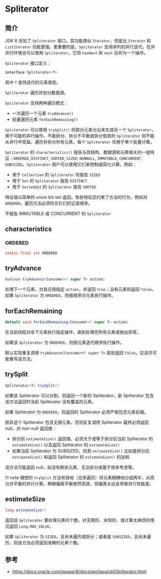 # Spliterator

## 简介

JDK 8 添加了 `Spliterator` 接口。其功能类似 `Iterator`，但是比 `Iterator` 和 `ListIterator` 功能更强。更重要的是，`Spliterator` 支持序列的并行迭代。在并并行环境也可以使用 `Spliterator`，它将 `hasNext` 和 `next` 合并为一个操作。

`Spliterator` 接口定义：

```java
interface Spliterator<T>
```

其中 `T` 是待迭代的元素类型。

`Spliterator` 遍历并划分数据源。

`Spliterator` 支持两种遍历模式：

- 一次遍历一个元素 `tryAdvance()`
- 批量遍历元素 `forEachRemaining()`

`Spliterator` 可以使用 `trySplit()` 将部分元素分出来生成另一个 `Spliterator`，用于可能的并行操作。不能拆分、拆分不平衡或拆分低效的 `Spliterator` 则不能从并行中受益。遍历并拆分所有元素，每个 `Spliterator` 仅用于单个批量计算。

`Spliterator` 的 `characteristics()` 报告与其结构、数据源和元素相关的一组特征：`ORDERED`, `DISTINCT`, `SORTED`, `SIZED`, `NONNULL`, `IMMUTABLE`, `CONCURRENT`, `SUBSIZED`。`Spliterator` 用户可以使用它们来控制或简化计算。例如：

- 用于 `Collection` 的 `Spliterator` 将报告 `SIZED`
- 用于 `Set` 的 `Spliterator` 报告 `DISTINCT`
- 用于 `SortedSet` 的 `Spliterator` 报告 `SORTED`

特征值以简单的 union bit-set 返回。有些特征还约束了方法的行为，例如对 `ORDERED`，遍历方法必须符合它们的记录顺序。

不报告 IMMUTABLE 或 CONCURRENT 的 `Spliterator` 

## characteristics

### ORDERED

```java
static final int ORDERED
```




## tryAdvance

```java
boolean tryAdvance(Consumer<? super T> action)
```

处理下一个元素，对其应用指定 `action`，并返回 `true`；没有元素则返回 `false`。如果 `Spliterator` 为 `ORDERED`，则按顺序对元素执行操作。

## forEachRemaining

```java
default void forEachRemaining(Consumer<? super T> action)
```

在当前线程对余下元素执行指定操作，直到处理完所有元素或抛出异常。

如果该 `Spliterator` 为 `ORDERED`，则按元素迭代顺序执行操作。

默认实现重复调用 `tryAdvance(Consumer<? super T>` 直到返回 `false`。应该尽可能重写该方法。

## trySplit

```java
Spliterator<T> trySplit()
```

如果该 Spliterator 可以分割，则返回一个新的 Spliterator，新 Spliterator 包含该方法返回时当前 Spliterator 没有覆盖的元素。

如果 Spliterator 为 `ORDERED`，则返回的 Spliterator 必须严格包含元素前缀。

除非这个 Spliterator 包含无限元素，否则反复调用 Spliterator 最终必须返回 null。对 non-null 返回值：

- 拆分前 `estimateSize()` 返回值，必须大于或等于拆分后当前 Spliterator 的 `estimateSize()` 以及返回 Spliterator 的 `estimateSize()`
- 如果当前 Spliterator 为 SUBSIZED，则其 `estimateSize()` 比如是拆分后 `estimateSize()` 和返回 Spliterator 的 `estimateSize()` 的加和

该方法可能返回 null，如没有剩余元素、无法拆分或基于效率考虑等。

!!! note
    理想的 `trySplit` 方法有效地（无序遍历）将元素精确地分成两半，从而允许平衡的并行计算。稍微偏离平衡依然高效，但偏离太远会导致并行性能差。


## estimateSize

```java
long estimateSize()
```

返回该 `Spliterator` 要处理元素的个数。对无限的、未知的、或计算太麻烦的情况返回 `Long.MAX_VALUE`。

如果 `Spliterator` 为 `SIZED`，且尚未遍历或拆分；或者是 `SUBSIZED`，且尚未遍历，则该方法必须返回准确的元素个数。

## 参考

- https://docs.oracle.com/javase/8/docs/api/java/util/Spliterator.html